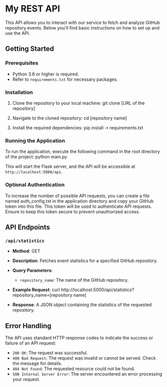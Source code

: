 # My REST API

This API allows you to interact with our service to fetch and analyze GitHub repository events. Below you'll find basic instructions on how to set up and use the API.

## Getting Started

### Prerequisites

- Python 3.6 or higher is required.
- Refer to `requirements.txt` for necessary packages.

### Installation

1. Clone the repository to your local machine:
git clone [URL of the repository]

2. Navigate to the cloned repository:
cd [repository name]


3. Install the required dependencies:
pip install -r requirements.txt


### Running the Application

To run the application, execute the following command in the root directory of the project:
python main.py

This will start the Flask server, and the API will be accessible at `http://localhost:5000/api`.

### Optional Authentication

To increase the number of possible API requests, you can create a file named auth_config.txt in the application directory and copy your GitHub token into this file. This token will be used to authenticate API requests. Ensure to keep this token secure to prevent unauthorized access.

## API Endpoints

### `/api/statistics`

- **Method**: GET
- **Description**: Fetches event statistics for a specified GitHub repository.
- **Query Parameters**:
  - `repository_name`: The name of the GitHub repository.
- **Example Request**:
curl http://localhost:5000/api/statistics?repository_name=[repository name]


- **Response**: A JSON object containing the statistics of the requested repository.

## Error Handling

The API uses standard HTTP response codes to indicate the success or failure of an API request:

- `200 OK`: The request was successful.
- `400 Bad Request`: The request was invalid or cannot be served. Check the message for details.
- `404 Not Found`: The requested resource could not be found.
- `500 Internal Server Error`: The server encountered an error processing your request.
